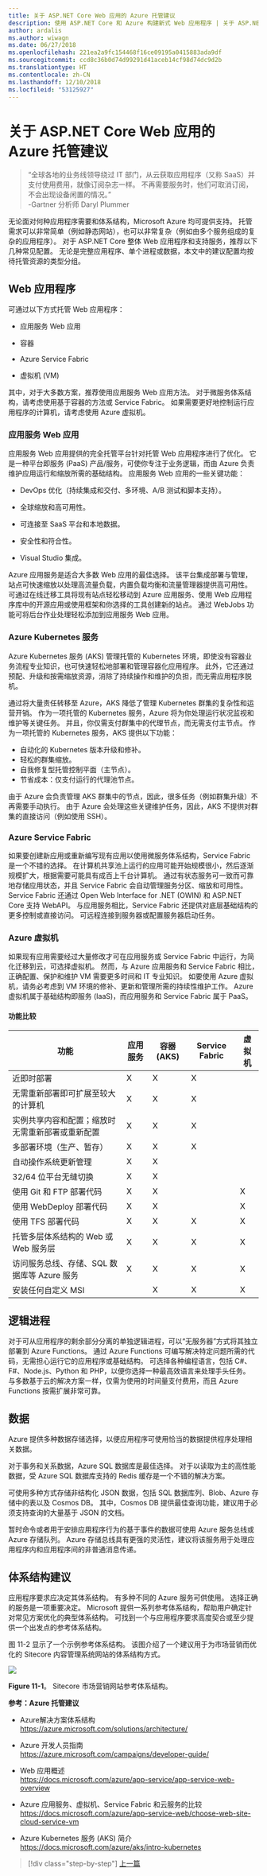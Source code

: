 ```yaml
---
title: 关于 ASP.NET Core Web 应用的 Azure 托管建议
description: 使用 ASP.NET Core 和 Azure 构建新式 Web 应用程序 | 关于 ASP.NET Web 应用的 Azure 托管建议
author: ardalis
ms.author: wiwagn
ms.date: 06/27/2018
ms.openlocfilehash: 221ea2a9fc154468f16ce09195a0415883ada9df
ms.sourcegitcommit: ccd8c36b0d74d99291d41aceb14cf98d74dc9d2b
ms.translationtype: HT
ms.contentlocale: zh-CN
ms.lasthandoff: 12/10/2018
ms.locfileid: "53125927"
---
```

# <a name="azure-hosting-recommendations-for-aspnet-core-web-apps"></a>关于 ASP.NET Core Web 应用的 Azure 托管建议

> “全球各地的业务线领导绕过 IT 部门，从云获取应用程序（又称 SaaS）并支付使用费用，就像订阅杂志一样。 不再需要服务时，他们可取消订阅，不会出现设备闲置的情况。”  
> \-Gartner 分析师 Daryl Plummer

无论面对何种应用程序需要和体系结构，Microsoft Azure 均可提供支持。 托管需求可以非常简单（例如静态网站），也可以非常复杂（例如由多个服务组成的复杂的应用程序）。 对于 ASP.NET Core 整体 Web 应用程序和支持服务，推荐以下几种常见配置。 无论是完整应用程序、单个进程或数据，本文中的建议配置均按待托管资源的类型分组。

## <a name="web-applications"></a>Web 应用程序

可通过以下方式托管 Web 应用程序：

- 应用服务 Web 应用

- 容器

- Azure Service Fabric

- 虚拟机 (VM)

其中，对于大多数方案，推荐使用应用服务 Web 应用方法。 对于微服务体系结构，请考虑使用基于容器的方法或 Service Fabric。 如果需要更好地控制运行应用程序的计算机，请考虑使用 Azure 虚拟机。

### <a name="app-service-web-apps"></a>应用服务 Web 应用

应用服务 Web 应用提供的完全托管平台针对托管 Web 应用程序进行了优化。 它是一种平台即服务 (PaaS) 产品/服务，可使你专注于业务逻辑，而由 Azure 负责维护应用运行和缩放所需的基础结构。 应用服务 Web 应用的一些关键功能：

- DevOps 优化（持续集成和交付、多环境、A/B 测试和脚本支持）。

- 全球缩放和高可用性。

- 可连接至 SaaS 平台和本地数据。

- 安全性和符合性。

- Visual Studio 集成。

Azure 应用服务是适合大多数 Web 应用的最佳选择。 该平台集成部署与管理，站点可快速缩放以处理高流量负载，内置负载均衡和流量管理器提供高可用性。 可通过在线迁移工具将现有站点轻松移动到 Azure 应用服务、使用 Web 应用程序库中的开源应用或使用框架和你选择的工具创建新的站点。 通过 WebJobs 功能可将后台作业处理轻松添加到应用服务 Web 应用。

### <a name="azure-kubernetes-service"></a>Azure Kubernetes 服务

Azure Kubernetes 服务 (AKS) 管理托管的 Kubernetes 环境，即使没有容器业务流程专业知识，也可快速轻松地部署和管理容器化应用程序。 此外，它还通过预配、升级和按需缩放资源，消除了持续操作和维护的负担，而无需应用程序脱机。

通过将大量责任转移至 Azure，AKS 降低了管理 Kubernetes 群集的复杂性和运营开销。 作为一项托管的 Kubernetes 服务，Azure 将为你处理运行状况监视和维护等关键任务。 并且，你仅需支付群集中的代理节点，而无需支付主节点。 作为一项托管的 Kubernetes 服务，AKS 提供以下功能：

- 自动化的 Kubernetes 版本升级和修补。
- 轻松的群集缩放。
- 自我修复型托管控制平面（主节点）。
- 节省成本：仅支付运行的代理池节点。

由于 Azure 会负责管理 AKS 群集中的节点，因此，很多任务（例如群集升级）不再需要手动执行。 由于 Azure 会处理这些关键维护任务，因此，AKS 不提供对群集的直接访问（例如使用 SSH）。

### <a name="azure-service-fabric"></a>Azure Service Fabric

如果要创建新应用或重新编写现有应用以使用微服务体系结构，Service Fabric 是一个不错的选择。 在计算机共享池上运行的应用可能开始规模很小，然后逐渐规模扩大，根据需要可能具有成百上千台计算机。 通过有状态服务可一致而可靠地存储应用状态，并且 Service Fabric 会自动管理服务分区、缩放和可用性。 Service Fabric 还通过 Open Web Interface for .NET (OWIN) 和 ASP.NET Core 支持 WebAPI。 与应用服务相比，Service Fabric 还提供对底层基础结构的更多控制或直接访问。 可远程连接到服务器或配置服务器启动任务。

### <a name="azure-virtual-machines"></a>Azure 虚拟机

如果现有应用需要经过大量修改才可在应用服务或 Service Fabric 中运行，为简化迁移到云，可选择虚拟机。 然而，与 Azure 应用服务和 Service Fabric 相比，正确配置、保护和维护 VM 需要更多时间和 IT 专业知识。 如要使用 Azure 虚拟机，请务必考虑到 VM 环境的修补、更新和管理所需的持续性维护工作。 Azure 虚拟机属于基础结构即服务 (IaaS)，而应用服务和 Service Fabric 属于 PaaS。

#### <a name="feature-comparison"></a>功能比较

| 功能                                                                                    | 应用服务 | 容器 (AKS) | Service Fabric | 虚拟机 |
| ------------------------------------------------------------------------------------------ | ----------- | ---------------- | -------------- | --------------- |
| 近即时部署                                                                    | X           | X                | X              |                 |
| 无需重新部署即可扩展至较大的计算机                                               | X           | X                | X              |                 |
| 实例共享内容和配置；缩放时无需重新部署或重新配置 | X           | X                | X              |                 |
| 多部署环境（生产、暂存）                                     | X           | X                | X              |                 |
| 自动操作系统更新管理                                                             | X           | X                |                |                 |
| 32/64 位平台无缝切换                                             | X           | X                |                |                 |
| 使用 Git 和 FTP 部署代码                                                                  | X           | X                |                | X               |
| 使用 WebDeploy 部署代码                                                                 | X           | X                |                | X               |
| 使用 TFS 部署代码                                                                       | X           | X                | X              | X               |
| 托管多层体系结构的 Web 或 Web 服务层                                    | X           | X                | X              | X               |
| 访问服务总线、存储、SQL 数据库等 Azure 服务                              | X           | X                | X              | X               |
| 安装任何自定义 MSI                                                                     |             | X                | X              | X               |

## <a name="logical-processes"></a>逻辑进程

对于可从应用程序的剩余部分分离的单独逻辑进程，可以“无服务器”方式将其独立部署到 Azure Functions。 通过 Azure Functions 可编写解决特定问题所需的代码，无需担心运行它的应用程序或基础结构。 可选择各种编程语言，包括 C\#、F\#、Node.js、Python 和 PHP，以便你选择一种最高效语言来处理手头任务。 与多数基于云的解决方案一样，仅需为使用的时间量支付费用，而且 Azure Functions 按需扩展非常可靠。

## <a name="data"></a>数据

Azure 提供多种数据存储选择，以便应用程序可使用恰当的数据提供程序处理相关数据。

对于事务和关系数据，Azure SQL 数据库是最佳选择。 对于以读取为主的高性能数据，受 Azure SQL 数据库支持的 Redis 缓存是一个不错的解决方案。

可使用多种方式存储非结构化 JSON 数据，包括 SQL 数据库列、Blob、Azure 存储中的表以及 Cosmos DB。 其中，Cosmos DB 提供最佳查询功能，建议用于必须支持查询的大量基于 JSON 的文档。

暂时命令或者用于安排应用程序行为的基于事件的数据可使用 Azure 服务总线或 Azure 存储队列。 Azure 存储总线具有更强的灵活性，建议将该服务用于处理应用程序内和应用程序间的非普通消息传递。

## <a name="architecture-recommendations"></a>体系结构建议

应用程序要求应决定其体系结构。 有多种不同的 Azure 服务可供使用。 选择正确的服务是一项重要决定。 Microsoft 提供一系列参考体系结构，帮助用户确定针对常见方案优化的典型体系结构。 可找到一个与应用程序要求高度契合或至少提供一个出发点的参考体系结构。

图 11-2 显示了一个示例参考体系结构。 该图介绍了一个建议用于为市场营销而优化的 Sitecore 内容管理系统网站的体系结构方式。

![](./media/image11-2.png)

**Figure 11-1**。 Sitecore 市场营销网站参考体系结构。

**参考：Azure 托管建议**

- Azure解决方案体系结构\
  <https://azure.microsoft.com/solutions/architecture/>

- Azure 开发人员指南\
  <https://azure.microsoft.com/campaigns/developer-guide/>

- Web 应用概述\
  <https://docs.microsoft.com/azure/app-service/app-service-web-overview>

- Azure 应用服务、虚拟机、Service Fabric 和云服务的比较\
  <https://docs.microsoft.com/azure/app-service-web/choose-web-site-cloud-service-vm>

- Azure Kubernetes 服务 (AKS) 简介\
  <https://docs.microsoft.com/azure/aks/intro-kubernetes>

>[!div class="step-by-step"]
>[上一篇](development-process-for-azure.md)